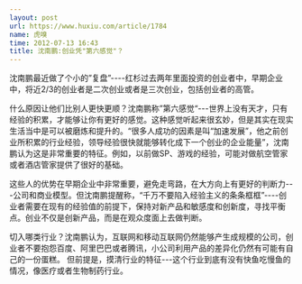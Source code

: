 ```yaml
---
layout: post
url: https://www.huxiu.com/article/1784
name: 虎嗅
time: 2012-07-13 16:43
title: 沈南鹏:创业凭"第六感觉"？
---
```

沈南鹏最近做了个小的”复盘”----红杉过去两年里面投资的创业者中，早期企业中，将近2/3的创业者是二次创业或者是三次创业，包括创业者的高管。

什么原因让他们比别人更快更顺？沈南鹏称”第六感觉“---世界上没有天才，只有经验的积累，才能够让你有更好的感觉。这种感觉听起来很玄妙，但是其实在现实生活当中是可以被磨炼和提升的。“很多人成功的因素是叫“加速发展”，他之前创业所积累的行业经验，领导经验很快就能够转化成下一个创业的企业能量”，沈南鹏认为这是非常重要的特征。例如，以前做SP、游戏的经验，可能对做航空管家或者酒店管家提供了很好的基础。

这些人的优势在早期企业中非常重要，避免走弯路，在大方向上有更好的判断力---公司和商业模型。但沈南鹏提醒称，“千万不要陷入经验主义的条条框框”----创业者需要在现有的经验值的前提下，保持对新产品和敏感度和创新度，寻找平衡点。创业不仅是创新产品，而是在观众度面上去做判断。

切入哪类行业？沈南鹏认为，互联网和移动互联网仍然能够产生成规模的公司，创业者不要抱怨百度、阿里巴巴或者腾讯，小公司利用产品的差异化仍然有可能有自己的一份蛋糕。 但前提是，摸清行业的特征---这个行业到底有没有快鱼吃慢鱼的情况，像医疗或者生物制药行业。

